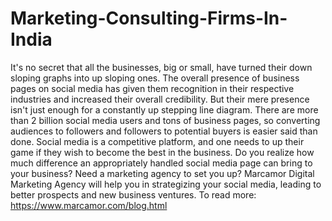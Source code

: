 # Marketing-Consulting-Firms-In-India
It's no secret that all the businesses, big or small, have turned their down sloping graphs into up sloping ones. The overall presence of business pages on social media has given them recognition in their respective industries and increased their overall credibility. But their mere presence isn't just enough for a constantly up stepping line diagram. There are more than 2 billion social media users and tons of business pages, so converting audiences to followers and followers to potential buyers is easier said than done. Social media is a competitive platform, and one needs to up their game if they wish to become the best in the business.   Do you realize how much difference an appropriately handled social media page can bring to your business? Need a marketing agency to set you up? Marcamor Digital Marketing Agency will help you in strategizing your social media, leading to better prospects and new business ventures. To read more:  https://www.marcamor.com/blog.html
